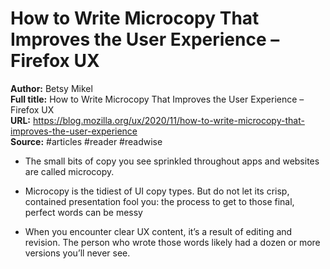 # How to Write Microcopy That Improves the User Experience – Firefox UX

**Author:** Betsy Mikel  
**Full title:** How to Write Microcopy That Improves the User Experience – Firefox UX  
**URL:** https://blog.mozilla.org/ux/2020/11/how-to-write-microcopy-that-improves-the-user-experience  
**Source:** #articles #reader #readwise

- The small bits of copy you see sprinkled throughout apps and websites are called microcopy. 
   
- Microcopy is the tidiest of UI copy types. But do not let its crisp, contained presentation fool you: the process to get to those final, perfect words can be messy 
   
- When you encounter clear UX content, it’s a result of editing and revision. The person who wrote those words likely had a dozen or more versions you’ll never see. 
   
